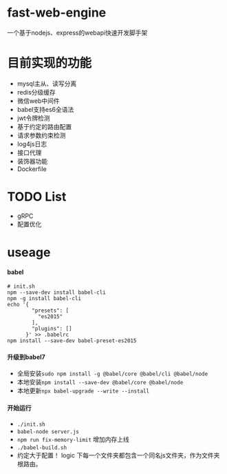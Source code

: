# fast-web-engine
一个基于nodejs、express的webapi快速开发脚手架

# 目前实现的功能
- mysql主从、读写分离
- redis分级缓存
- 微信web中间件
- babel支持es6全语法
- jwt令牌检测
- 基于约定的路由配置
- 请求参数约束检测
- log4js日志
- 接口代理
- 装饰器功能
- Dockerfile

# TODO List
- gRPC
- 配置优化

# useage

#### babel
```$xslt
# init.sh
npm --save-dev install babel-cli
npm -g install babel-cli
echo '{
        "presets": [
          "es2015"
        ],
        "plugins": []
      }' >> .babelrc
npm install --save-dev babel-preset-es2015
```
#### 升级到babel7
- 全局安装```sudo npm install -g @babel/core @babel/cli @babel/node```
- 本地安装```npm install --save-dev @babel/core @babel/node ``` 
- 本地更新```npx babel-upgrade --write --install```

#### 开始运行
- ```./init.sh```
- ```babel-node server.js```
- ```npm run fix-memory-limit``` 增加内存上线
- ```./babel-build.sh```
- 约定大于配置！ logic 下每一个文件夹都包含一个同名js文件夹，作为文件夹根路由。
